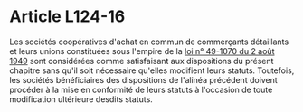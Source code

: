 # Article L124-16

Les sociétés coopératives d'achat en commun de commerçants détaillants et leurs unions constituées sous l'empire de la <a href='/affichTexte.do?cidTexte=JORFTEXT000000691950&categorieLien=cid' title='Loi n°49-1070 du 2 août 1949, v. init.'>loi n° 49-1070 du 2 août 1949</a> sont considérées comme satisfaisant aux dispositions du présent chapitre sans qu'il soit nécessaire qu'elles modifient leurs statuts. Toutefois, les sociétés bénéficiaires des dispositions de l'alinéa précédent doivent procéder à la mise en conformité de leurs statuts à l'occasion de toute modification ultérieure desdits statuts.